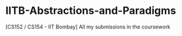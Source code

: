 # IITB-Abstractions-and-Paradigms
[CS152 / CS154 - IIT Bombay] All my submissions in the coursework
